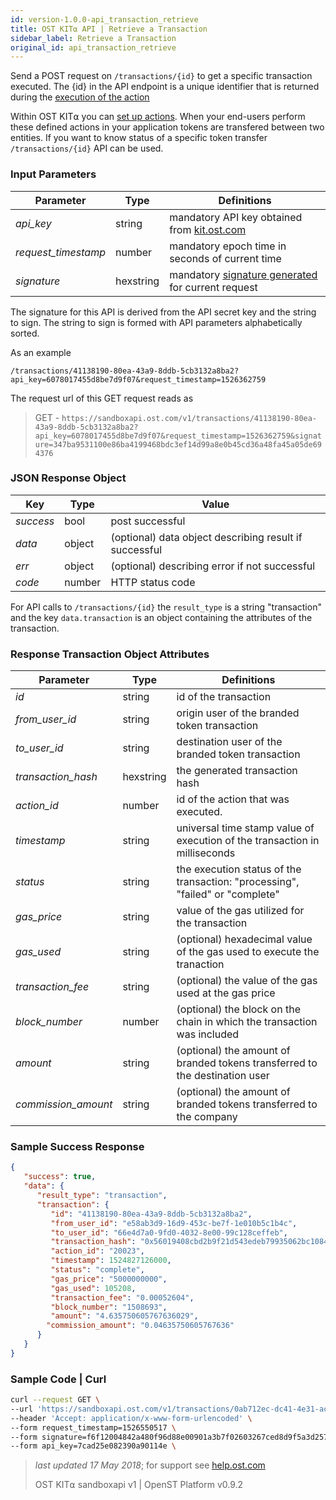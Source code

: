 ```yaml
---
id: version-1.0.0-api_transaction_retrieve
title: OST KIT⍺ API | Retrieve a Transaction
sidebar_label: Retrieve a Transaction
original_id: api_transaction_retrieve
---
```


Send a POST request on `/transactions/{id}` to get a specific transaction executed. The {id} in the API endpoint is a unique identifier that is returned during the [<u>execution of the action</u>](/docs/api_action_execute.html)

Within OST KIT⍺ you can [<u>set up actions</u>](/docs/api_actions_create.html). When your end-users perform these defined actions in your application tokens are transfered between two entities. If you want to know status of a specific token transfer `/transactions/{id}` API can be used.


### Input Parameters
| Parameter           | Type   | Definitions                                               |
|---------------------|--------|-----------------------------------------------------|
| _api_key_           | string    | mandatory API key obtained from [kit.ost.com](https://kit.ost.com) |
| _request_timestamp_ | number    | mandatory epoch time in seconds of current time |
| _signature_         | hexstring | mandatory [<u>signature generated</u>](/docs/api_authentication.html) for current request |


The signature for this API is derived from the API secret key and the string to sign. The string to sign is formed with API parameters alphabetically sorted.

As an example

`/transactions/41138190-80ea-43a9-8ddb-5cb3132a8ba2?api_key=6078017455d8be7d9f07&request_timestamp=1526362759`

The request url of this GET request reads as

> GET - `https://sandboxapi.ost.com/v1/transactions/41138190-80ea-43a9-8ddb-5cb3132a8ba2?api_key=6078017455d8be7d9f07&request_timestamp=1526362759&signature=347ba9531100e86ba4199468bdc3ef14d99a8e0b45cd36a48fa45a05de694376`


### JSON Response Object

| Key        | Type   | Value      |
|------------|--------|------------|
| _success_  | bool   | post successful |
| _data_     | object | (optional) data object describing result if successful   |
| _err_      | object | (optional) describing error if not successful |
| _code_     | number | HTTP status code |

For API calls to `/transactions/{id}` the `result_type` is a string "transaction" and the key `data.transaction` is an object containing the attributes of the transaction.


### Response Transaction Object Attributes

| Parameter           | Type   | Definitions  |
|---------------------|--------|----------------------------------|
| _id_| string | id of the transaction |
| _from_user_id_    | string | origin user of the branded token transaction   |
| _to_user_id_      | string | destination user of the branded token transaction  |
| _transaction_hash_ | hexstring | the generated transaction hash |
| _action_id_ | number | id of the action that was executed. |
| _timestamp_  |string| universal time stamp value of execution of the transaction in milliseconds|
| _status_ | string | the execution status of the transaction: "processing", "failed" or "complete" |
| _gas_price_ | string | value of the gas utilized for the transaction |
| _gas_used_ | string | (optional) hexadecimal value of the gas used to execute the tranaction
| _transaction_fee_ | string | (optional) the value of the gas used at the gas price
| _block_number_ | number | (optional) the block on the chain in which the transaction was included
| _amount_ | string | (optional) the amount of branded tokens transferred to the destination user  |
| _commission_amount_ | string | (optional) the amount of branded tokens transferred to the company |


### Sample Success Response
```json
{
   "success": true,
   "data": {
      "result_type": "transaction",
      "transaction": {
         "id": "41138190-80ea-43a9-8ddb-5cb3132a8ba2",
         "from_user_id": "e58ab3d9-16d9-453c-be7f-1e010b5c1b4c",
         "to_user_id": "66e4d7a0-9fd0-4032-8e00-99c128ceffeb",
         "transaction_hash": "0x56019408cbd2b9f21d543edeb79935062bc108413ab0d283fdc3fcef52ad9db9",
         "action_id": "20023",
         "timestamp": 1524827126000,
         "status": "complete",
         "gas_price": "5000000000",
         "gas_used": 105208,
         "transaction_fee": "0.00052604",
         "block_number": "1508693",
         "amount": "4.635750605767636029",
        "commission_amount": "0.04635750605767636"
      }
   }
}
```

### Sample Code | Curl
```bash
curl --request GET \
--url 'https://sandboxapi.ost.com/v1/transactions/0ab712ec-dc41-4e31-ac31-c93bc148bbb9' \
--header 'Accept: application/x-www-form-urlencoded' \
--form request_timestamp=1526550517 \
--form signature=f6f12004842a480f96d88e00901a3b7f02603267ced8d9f5a3d257c18afadc8d \
--form api_key=7cad25e082390a90114e \
```

>_last updated 17 May 2018_; for support see [<u>help.ost.com</u>](https://help.ost.com)
>
> OST KIT⍺ sandboxapi v1 | OpenST Platform v0.9.2